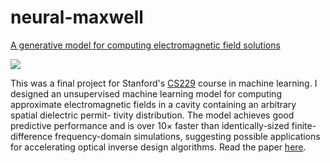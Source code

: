 # neural-maxwell

[A generative model for computing electromagnetic field solutions](GenerativeMaxwellSolver.pdf)

[![](https://thumbs.gfycat.com/TestyWanIsopod-size_restricted.gif)](https://gfycat.com/testywanisopod)

This was a final project for Stanford's [CS229](http://cs229.stanford.edu/) course in machine learning. I designed an unsupervised machine learning model for computing approximate electromagnetic fields in a cavity containing an arbitrary spatial dielectric permit- tivity distribution. The model achieves good predictive performance and is over 10× faster than identically-sized finite-difference frequency-domain simulations, suggesting possible applications for accelerating optical inverse design algorithms. Read the paper [here](GenerativeMaxwellSolver.pdf).
